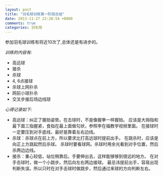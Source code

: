 ```yaml
---
layout: post
title: "羽毛球训练第一阶段总结"
date: 2013-11-27 22:28:54 +0800
comments: true
categories: 羽毛球 
---
```

参加羽毛球训练有将近10次了,总体还是有进步的。

*训练的内容有:*

* 高远球
* 接杀
* 杀球
* 4, 6点接球
* 杀球上网扑杀
* 网前小球扑杀
* 交叉步接后场边线球

*心得记录如下:*

* 高远球：纠正了握拍姿势。在击球时，不是像握拳一样握拍。
  应该是大拇指和最下面三指握紧，食指在最上面做勾状，参照李在福教学视频里面。
  在接球时一定要压到对手底线，最好是靠着左右边线。
* 杀球：杀球点在前上方，所以要求比打高远球时提前出手。
  在跳杀时，应该是向正上方跳起然后杀球。
  杀球时要看球网。杀球时用余光看到对手位置，然后杀两边边线。
* 接杀：重心较低，站位稍靠后。手要伸出去，这样能够够到很远的地方。
  在对手击球时，做一个小跳步。然后向左右两边接球。
  最忌讳提前出手，容易出现判断失误。所以只时在对手击球时做跳步，然后通过来球的方向判断左右。
